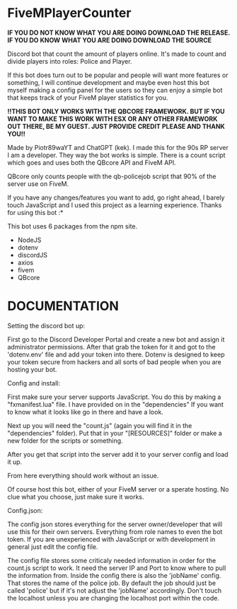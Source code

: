 # FiveMPlayerCounter

**IF YOU DO NOT KNOW WHAT YOU ARE DOING DOWNLOAD THE RELEASE. IF YOU DO KNOW WHAT YOU ARE DOING DOWNLOAD THE SOURCE**

Discord bot that count the amount of players online. It's made to count and divide players into roles: Police and Player.

If this bot does turn out to be popular and people will want more features or something, I will continue development and maybe even host this bot myself making a config panel for the users so they can enjoy a simple bot that keeps track of your FiveM player statistics for you.

**!!THIS BOT ONLY WORKS WITH THE QBCORE FRAMEWORK. BUT IF YOU WANT TO MAKE THIS WORK WITH ESX OR ANY OTHER FRAMEWORK OUT THERE, BE MY GUEST. JUST PROVIDE CREDIT PLEASE AND THANK YOU!!**

Made by Piotr89waYT and ChatGPT (kek). I made this for the 90s RP server I am a developer. They way the bot works is simple. There is a count script which goes and uses both the QBcore API and FiveM API.

QBcore only counts people with the qb-policejob script that 90% of the server use on FiveM.


If you have any changes/features you want to add, go right ahead, I barely touch JavaScript and I used this project as a learning experience. Thanks for using this bot :*

This bot uses 6 packages from the npm site.

- NodeJS
- dotenv
- discordJS
- axios
- fivem
- QBcore

# DOCUMENTATION

Setting the discord bot up:

First go to the Discord Developer Portal and create a new bot and assign it administrator permissions. After that grab the token for it and got to the 'dotenv.env' file and add your token into there. Dotenv is designed to keep your token secure from hackers and all sorts of bad people when you are hosting your bot.

Config and install:

First make sure your server supports JavaScript. You do this by making a "fxmanifest.lua" file. I have provided on in the "dependencies" If you want to know what it looks like go in there and have a look.

Next up you will need the "count.js" (again you will find it in the "dependencies" folder). Put that in your "[RESOURCES]" folder or make a new folder for the scripts or something.

After you get that script into the server add it to your server config and load it up.

From here everything should work without an issue.

Of course host this bot, either of your FiveM server or a sperate hosting. No clue what you choose, just make sure it works.

Config.json:

The config json stores everything for the server owner/developer that will use this for their own servers. Everything from role names to even the bot token. If you are unexperienced with JavaScript or with development in general just edit the config file.

The config file stores some criticaly needed information in order for the count.js script to work. It need the server IP and Port to know where to pull the information from. Inside the config there is also the 'jobName' config. That stores the name of the police job. By default the job should just be called 'police' but if it's not adjust the 'jobName' accordingly. Don't touch the localhost unless you are changing the localhost port within the code.